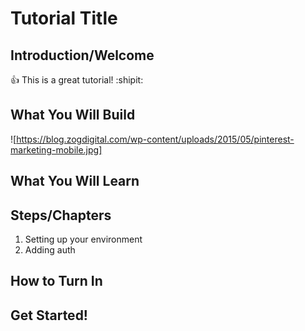 # Tutorial Title

## Introduction/Welcome

:+1: This is a great tutorial! :shipit:

## What You Will Build

![https://blog.zogdigital.com/wp-content/uploads/2015/05/pinterest-marketing-mobile.jpg]

## What You Will Learn

## Steps/Chapters

1. Setting up your environment
1. Adding auth

## How to Turn In

## Get Started!



